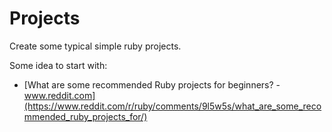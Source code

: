 # Projects

Create some typical simple ruby projects.

Some idea to start with:

* [What are some recommended Ruby projects for beginners? - www.reddit.com](https://www.reddit.com/r/ruby/comments/9l5w5s/what_are_some_recommended_ruby_projects_for/)
